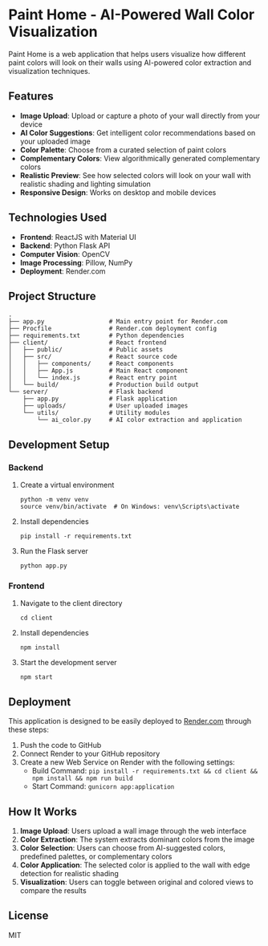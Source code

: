 # Paint Home - AI-Powered Wall Color Visualization

Paint Home is a web application that helps users visualize how different paint colors will look on their walls using AI-powered color extraction and visualization techniques.

## Features

- **Image Upload**: Upload or capture a photo of your wall directly from your device
- **AI Color Suggestions**: Get intelligent color recommendations based on your uploaded image
- **Color Palette**: Choose from a curated selection of paint colors
- **Complementary Colors**: View algorithmically generated complementary colors
- **Realistic Preview**: See how selected colors will look on your wall with realistic shading and lighting simulation
- **Responsive Design**: Works on desktop and mobile devices

## Technologies Used

- **Frontend**: ReactJS with Material UI
- **Backend**: Python Flask API
- **Computer Vision**: OpenCV
- **Image Processing**: Pillow, NumPy
- **Deployment**: Render.com

## Project Structure

```
.
├── app.py                  # Main entry point for Render.com
├── Procfile                # Render.com deployment config
├── requirements.txt        # Python dependencies
├── client/                 # React frontend
│   ├── public/             # Public assets
│   ├── src/                # React source code
│   │   ├── components/     # React components
│   │   ├── App.js          # Main React component
│   │   └── index.js        # React entry point
│   └── build/              # Production build output
└── server/                 # Flask backend
    ├── app.py              # Flask application
    ├── uploads/            # User uploaded images
    └── utils/              # Utility modules
        └── ai_color.py     # AI color extraction and application
```

## Development Setup

### Backend

1. Create a virtual environment
   ```
   python -m venv venv
   source venv/bin/activate  # On Windows: venv\Scripts\activate
   ```

2. Install dependencies
   ```
   pip install -r requirements.txt
   ```

3. Run the Flask server
   ```
   python app.py
   ```

### Frontend

1. Navigate to the client directory
   ```
   cd client
   ```

2. Install dependencies
   ```
   npm install
   ```

3. Start the development server
   ```
   npm start
   ```

## Deployment

This application is designed to be easily deployed to [Render.com](https://render.com) through these steps:

1. Push the code to GitHub
2. Connect Render to your GitHub repository
3. Create a new Web Service on Render with the following settings:
   - Build Command: `pip install -r requirements.txt && cd client && npm install && npm run build`
   - Start Command: `gunicorn app:application`

## How It Works

1. **Image Upload**: Users upload a wall image through the web interface
2. **Color Extraction**: The system extracts dominant colors from the image
3. **Color Selection**: Users can choose from AI-suggested colors, predefined palettes, or complementary colors
4. **Color Application**: The selected color is applied to the wall with edge detection for realistic shading
5. **Visualization**: Users can toggle between original and colored views to compare the results

## License

MIT